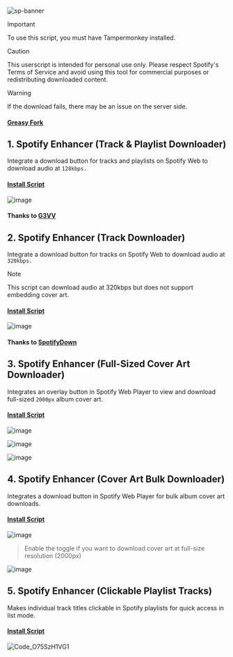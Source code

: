 ![sp-banner](https://github.com/user-attachments/assets/f2230ad6-6c6f-4d93-bcd2-d2c8413967e0)

> [!IMPORTANT]
> To use this script, you must have Tampermonkey installed.

> [!CAUTION]
> This userscript is intended for personal use only. Please respect Spotify's Terms of Service and avoid using this tool for commercial purposes or redistributing downloaded content.

> [!WARNING]
> If the download fails, there may be an issue on the server side.

#### [Greasy Fork](https://greasyfork.org/en/users/1382928-exyezed)

## 1. Spotify Enhancer (Track & Playlist Downloader)

Integrate a download button for tracks and playlists on Spotify Web to download audio at `128kbps.`

#### [Install Script](https://update.greasyfork.org/scripts/514271/Spotify%20Enhancer%20%28Track%20%20Playlist%20Downloader%29.user.js)

![image](https://github.com/user-attachments/assets/31474971-2e0e-4d01-910d-5974f4238091)

#### Thanks to [G3VV](https://github.com/G3VV/Yank)

## 2. Spotify Enhancer (Track Downloader)

Integrate a download button for tracks on Spotify Web to download audio at `320kbps.`

> [!NOTE]
> This script can download audio at 320kbps but does not support embedding cover art.

#### [Install Script](https://update.greasyfork.org/scripts/514322/Spotify%20Enhancer%20%28Track%20Downloader%29.user.js)

![image](https://github.com/user-attachments/assets/bcf1f087-5b18-4ff6-af5e-784368e70581)

#### Thanks to [SpotifyDown](https://spotifydown.com)

## 3. Spotify Enhancer (Full-Sized Cover Art Downloader)

Integrates an overlay button in Spotify Web Player to view and download full-sized `2000px` album cover art.

#### [Install Script](https://update.greasyfork.org/scripts/514396/Spotify%20Enhancer%20%28Full-Sized%20Cover%20Art%20Downloader%29.user.js)

![image](https://github.com/user-attachments/assets/2904cd67-66a6-40b5-988c-99b412381c5f)

![image](https://github.com/user-attachments/assets/1e1a1650-2fcd-4ec8-aa1f-00efcde424c1)

![image](https://github.com/user-attachments/assets/83d384a6-84b5-47b1-ba71-55efc377b5f1)

## 4. Spotify Enhancer (Cover Art Bulk Downloader)

Integrates a download button in Spotify Web Player for bulk album cover art downloads.

#### [Install Script](https://update.greasyfork.org/scripts/514421/Spotify%20Enhancer%20%28Cover%20Art%20Bulk%20Downloader%29.user.js)

![image](https://github.com/user-attachments/assets/a1006f4f-f4e1-4f00-b29d-74ef465fc167)

> Enable the toggle if you want to download cover art at full-size resolution (2000px)

![image](https://github.com/user-attachments/assets/56855b38-8303-427f-b5a6-28468159c327)

## 5. Spotify Enhancer (Clickable Playlist Tracks)

Makes individual track titles clickable in Spotify playlists for quick access in list mode.

#### [Install Script](https://update.greasyfork.org/scripts/514571/Spotify%20Enhancer%20%28Clickable%20Playlist%20Tracks%29.user.js)

![Code_O75SzH1VG1](https://github.com/user-attachments/assets/387a5b90-6b7d-4fd3-bbcb-5c2bae39dcc3)
